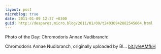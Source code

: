 ```yaml
---
layout: post
microblog: true
date: 2011-01-09 12:37 +0300
guid: http://desparoz.micro.blog/2011/01/09/t24036942882545664.html
---
```

Photo of the Day: Chromodoris Annae Nudibranch: 

Chromodoris Annae Nudibranch, originally uploaded by Bl... [bit.ly/eAMfkH](http://bit.ly/eAMfkH)
